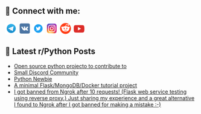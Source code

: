 ## 🔎 Connect with me:
[<img src="https://github.com/bullbesh/bullbesh/blob/main/images/Telegram.png" width="32" height="32" />](https://t.me/bullbesh)
[<img src="https://github.com/bullbesh/bullbesh/blob/main/images/VK.png" width="32" height="32" />](https://vk.com/bullbesh)
[<img src="https://github.com/bullbesh/bullbesh/blob/main/images/Twitter.png" width="32" height="32" />](https://twitter.com/bullbesh1)
[<img src="https://github.com/bullbesh/bullbesh/blob/main/images/Instagram.png" width="32" height="32" />](https://www.instagram.com/bullbesh)
[<img src="https://github.com/bullbesh/bullbesh/blob/main/images/Reddit.png" width="32" height="32" />](https://www.reddit.com/user/bullbesh)
[<img src="https://github.com/bullbesh/bullbesh/blob/main/images/YouTube.png" width="32" height="32" />](https://www.youtube.com/channel/UCtfjRs6uzgq5mfm8S06WTcg)

## 📕 Latest r/Python Posts
<!-- BLOG-POST-LIST:START -->
- [Open source python projecto to contribute to](https://www.reddit.com/r/Python/comments/16e541h/open_source_python_projecto_to_contribute_to/)
- [Small Discord Community](https://www.reddit.com/r/Python/comments/16e42m3/small_discord_community/)
- [Python Newbie](https://www.reddit.com/r/Python/comments/16e265m/python_newbie/)
- [A minimal Flask/MongoDB/Docker tutorial project](https://www.reddit.com/r/Python/comments/16e25cy/a_minimal_flaskmongodbdocker_tutorial_project/)
- [I got banned from Ngrok after 10 requests! &lpar;Flask web service testing using reverse proxy.&rpar; Just sharing my experience and a great alternative I found to Ngrok after I got banned for making a mistake :-&rpar;](https://www.reddit.com/r/Python/comments/16e1ma5/i_got_banned_from_ngrok_after_10_requests_flask/)
<!-- BLOG-POST-LIST:END -->
